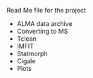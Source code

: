 Read Me file for the project

- ALMA data archive
- Converting to MS
- Tclean
- IMFIT
- Statmorph
- Cigale
- Plots
